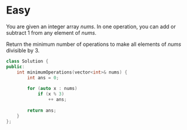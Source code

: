 # Easy

You are given an integer array $nums$. In one operation, you can add or subtract 1 from any element of $nums$.

Return the minimum number of operations to make all elements of $nums$ divisible by 3.

```cpp
class Solution {
public:
    int minimumOperations(vector<int>& nums) {
        int ans = 0;
        
        for (auto x : nums)
            if (x % 3)
                ++ ans;
        
        return ans;
    }
};
```
